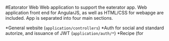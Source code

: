#Eatorator Web
Web application to support the eaterator app. Web application front end for AngularJS, as
well as HTML/CSS for webapge are included. App is separated into four main sections.

*General website (`application/controllers`)
*Auth for social and standard autorize, and issuance of JWT (`application/auth/*`)
*Recipe (for
